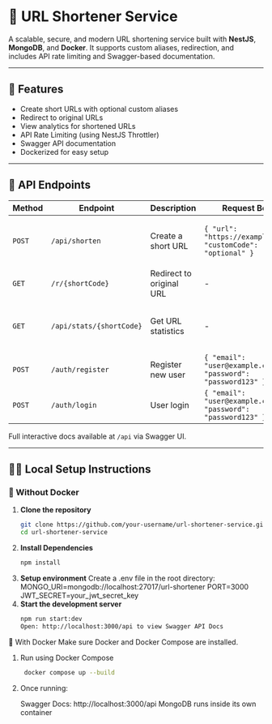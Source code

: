 # 🔗 URL Shortener Service

A scalable, secure, and modern URL shortening service built with **NestJS**, **MongoDB**, and **Docker**. It supports custom aliases, redirection, and includes API rate limiting and Swagger-based documentation.

---

## 📌 Features

- Create short URLs with optional custom aliases
- Redirect to original URLs
- View analytics for shortened URLs
- API Rate Limiting (using NestJS Throttler)
- Swagger API documentation
- Dockerized for easy setup

---

## 🧪 API Endpoints

| Method | Endpoint                         | Description                        | Request Body                                                 | Response                                                                                                    |
| ------ | -------------------------------- | ---------------------------------- | ------------------------------------------------------------ | ----------------------------------------------------------------------------------------------------------- |
| `POST` | `/api/shorten`                   | Create a short URL                 | `{ "url": "https://example.com", "customCode": "optional" }` | `{ "originalUrl": "...", "shortUrl": "...", "createdAt": "...", "createdAtFormatted": "..." }`              |
| `GET`  | `/r/{shortCode}`                 | Redirect to original URL           | -                                                            | Redirects to original URL                                                                                   |
| `GET`  | `/api/stats/{shortCode}`         | Get URL statistics                 | -                                                            | `{ "originalUrl": "...", "shortUrl": "...", "clicks": 5, "createdAt": "...", "createdAtFormatted": "..." }` |
| `POST` | `/auth/register`                 | Register new user                  | `{ "email": "user@example.com", "password": "password123" }` | Success message                                                                                             |
| `POST` | `/auth/login`                    | User login                         | `{ "email": "user@example.com", "password": "password123" }` | `{ "access_token": "jwt_token" }`                                                                           |
                                                                        


Full interactive docs available at `/api` via Swagger UI.

---

## 🧑‍💻 Local Setup Instructions

### 🔧 Without Docker

1. **Clone the repository**
   ```bash
   git clone https://github.com/your-username/url-shortener-service.git
   cd url-shortener-service
2. **Install Dependencies**
   ```bash
   npm install
3. **Setup environment**
   Create a .env file in the root directory:
    MONGO_URI=mongodb://localhost:27017/url-shortener
    PORT=3000
    JWT_SECRET=your_jwt_secret_key
4. **Start the development server**
   ```bash
   npm run start:dev
   Open: http://localhost:3000/api to view Swagger API Docs

🐳 With Docker
Make sure Docker and Docker Compose are installed.

1. Run using Docker Compose
   ```bash
    docker compose up --build

2. Once running:

    Swagger Docs: http://localhost:3000/api
    MongoDB runs inside its own container
